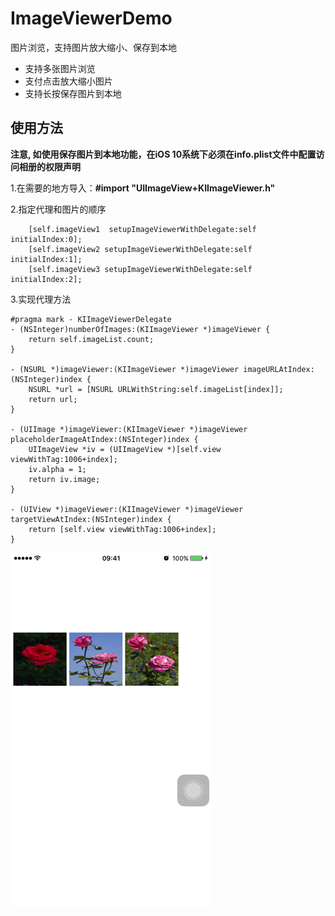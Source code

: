 # ImageViewerDemo
图片浏览，支持图片放大缩小、保存到本地

* 支持多张图片浏览
* 支付点击放大缩小图片
* 支持长按保存图片到本地

## 使用方法
****注意, 如使用保存图片到本地功能，在iOS 10系统下必须在info.plist文件中配置访问相册的权限声明****

1.在需要的地方导入：**#import "UIImageView+KIImageViewer.h"**

2.指定代理和图片的顺序

```objc
    [self.imageView1  setupImageViewerWithDelegate:self initialIndex:0];
    [self.imageView2 setupImageViewerWithDelegate:self initialIndex:1];
    [self.imageView3 setupImageViewerWithDelegate:self initialIndex:2];
```

3.实现代理方法

```objc
#pragma mark - KIImageViewerDelegate
- (NSInteger)numberOfImages:(KIImageViewer *)imageViewer {
    return self.imageList.count;
}

- (NSURL *)imageViewer:(KIImageViewer *)imageViewer imageURLAtIndex:(NSInteger)index {
    NSURL *url = [NSURL URLWithString:self.imageList[index]];
    return url;
}

- (UIImage *)imageViewer:(KIImageViewer *)imageViewer placeholderImageAtIndex:(NSInteger)index {
    UIImageView *iv = (UIImageView *)[self.view viewWithTag:1006+index];
    iv.alpha = 1;
    return iv.image;
}

- (UIView *)imageViewer:(KIImageViewer *)imageViewer targetViewAtIndex:(NSInteger)index {
    return [self.view viewWithTag:1006+index];
}
```

![image](https://github.com/xinyuly/ImageViewerDemo/blob/master/animation.gif)
